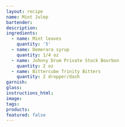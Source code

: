 ```yaml
---
layout: recipe
name: Mint Julep
bartender:
description:
ingredients:
  - name: Mint leaves
    quantity: '5'
  - name: Demerara syrup
    quantity: 1/4 oz
  - name: Johnny Drum Private Stock Bourbon
    quantity: 2 oz
  - name: Bittercube Trinity Bitters
    quantity: 2 dropper/dash
garnish:
glass:
instructions_html:
image:
tags:
products:
featured: false
---
```



